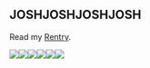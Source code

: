 ## JOSHJOSHJOSHJOSH
Read my [Rentry](https://rentry.co/cuIturalphiIistine).


![](https://64.media.tumblr.com/8d63cb7dd4817595802f81f554e858a8/288db385fbe5012b-36/s100x200/8875aa07a8da6cc721482634384071db8c06df56.pnj)![](https://images-wixmp-ed30a86b8c4ca887773594c2.wixmp.com/f/f18b676c-b697-460f-bb2e-cec0dd7587e5/daz2d6b-1a663c61-668f-44f2-9ae4-b8c1d2a5b330.png?token=eyJ0eXAiOiJKV1QiLCJhbGciOiJIUzI1NiJ9.eyJzdWIiOiJ1cm46YXBwOjdlMGQxODg5ODIyNjQzNzNhNWYwZDQxNWVhMGQyNmUwIiwiaXNzIjoidXJuOmFwcDo3ZTBkMTg4OTgyMjY0MzczYTVmMGQ0MTVlYTBkMjZlMCIsIm9iaiI6W1t7InBhdGgiOiJcL2ZcL2YxOGI2NzZjLWI2OTctNDYwZi1iYjJlLWNlYzBkZDc1ODdlNVwvZGF6MmQ2Yi0xYTY2M2M2MS02NjhmLTQ0ZjItOWFlNC1iOGMxZDJhNWIzMzAucG5nIn1dXSwiYXVkIjpbInVybjpzZXJ2aWNlOmZpbGUuZG93bmxvYWQiXX0.aUjohIdL3CJ02Dla14gLcnZQxbtQ15OP-TLRYPMZJ4Y)![](https://images-wixmp-ed30a86b8c4ca887773594c2.wixmp.com/f/e981a6e2-3dc4-4079-8d34-1920c7d4d7da/d63dkei-f4ec7ba4-659c-4530-9184-01d7b1644e2d.gif?token=eyJ0eXAiOiJKV1QiLCJhbGciOiJIUzI1NiJ9.eyJzdWIiOiJ1cm46YXBwOjdlMGQxODg5ODIyNjQzNzNhNWYwZDQxNWVhMGQyNmUwIiwiaXNzIjoidXJuOmFwcDo3ZTBkMTg4OTgyMjY0MzczYTVmMGQ0MTVlYTBkMjZlMCIsIm9iaiI6W1t7InBhdGgiOiJcL2ZcL2U5ODFhNmUyLTNkYzQtNDA3OS04ZDM0LTE5MjBjN2Q0ZDdkYVwvZDYzZGtlaS1mNGVjN2JhNC02NTljLTQ1MzAtOTE4NC0wMWQ3YjE2NDRlMmQuZ2lmIn1dXSwiYXVkIjpbInVybjpzZXJ2aWNlOmZpbGUuZG93bmxvYWQiXX0.PM1eYJjbxvlVU4IysoNAcPu3TDVoS8nv3YXdJKs4U5M)![](https://images-wixmp-ed30a86b8c4ca887773594c2.wixmp.com/f/8402c075-0742-4ec8-a58e-70d5d05fbda6/dbtranh-c04e35a0-f7b7-46c3-9dc2-8b23cd68d0a8.png/v1/fill/w_99,h_56/ftu_by_kink_me_dbtranh-fullview.png?token=eyJ0eXAiOiJKV1QiLCJhbGciOiJIUzI1NiJ9.eyJzdWIiOiJ1cm46YXBwOjdlMGQxODg5ODIyNjQzNzNhNWYwZDQxNWVhMGQyNmUwIiwiaXNzIjoidXJuOmFwcDo3ZTBkMTg4OTgyMjY0MzczYTVmMGQ0MTVlYTBkMjZlMCIsIm9iaiI6W1t7ImhlaWdodCI6Ijw9NTYiLCJwYXRoIjoiXC9mXC84NDAyYzA3NS0wNzQyLTRlYzgtYTU4ZS03MGQ1ZDA1ZmJkYTZcL2RidHJhbmgtYzA0ZTM1YTAtZjdiNy00NmMzLTlkYzItOGIyM2NkNjhkMGE4LnBuZyIsIndpZHRoIjoiPD05OSJ9XV0sImF1ZCI6WyJ1cm46c2VydmljZTppbWFnZS5vcGVyYXRpb25zIl19.KIHALRjjAnSH2dnetVQtRvj9WmkCQqbZ8MPaU4EZMZo)![](https://images-wixmp-ed30a86b8c4ca887773594c2.wixmp.com/f/63136d73-606e-49d1-af51-5077ccaf8ccd/d2c8pyh-2726c95d-1239-45f3-a846-f4a1c0908e54.jpg/v1/fill/w_99,h_56,q_75,strp/grr____by_jackobi_d2c8pyh-fullview.jpg?token=eyJ0eXAiOiJKV1QiLCJhbGciOiJIUzI1NiJ9.eyJzdWIiOiJ1cm46YXBwOjdlMGQxODg5ODIyNjQzNzNhNWYwZDQxNWVhMGQyNmUwIiwiaXNzIjoidXJuOmFwcDo3ZTBkMTg4OTgyMjY0MzczYTVmMGQ0MTVlYTBkMjZlMCIsIm9iaiI6W1t7ImhlaWdodCI6Ijw9NTYiLCJwYXRoIjoiXC9mXC82MzEzNmQ3My02MDZlLTQ5ZDEtYWY1MS01MDc3Y2NhZjhjY2RcL2QyYzhweWgtMjcyNmM5NWQtMTIzOS00NWYzLWE4NDYtZjRhMWMwOTA4ZTU0LmpwZyIsIndpZHRoIjoiPD05OSJ9XV0sImF1ZCI6WyJ1cm46c2VydmljZTppbWFnZS5vcGVyYXRpb25zIl19.-0A6LOD4qlpLuz8eaYFbzuof_tzjbiPWRSVJ_H2aUVE)![](https://64.media.tumblr.com/ca0b03b5911bff12929214e956cac28c/288db385fbe5012b-6c/s100x200/fd46238375107175837f2365717bbad7e763c9f2.pnj)
